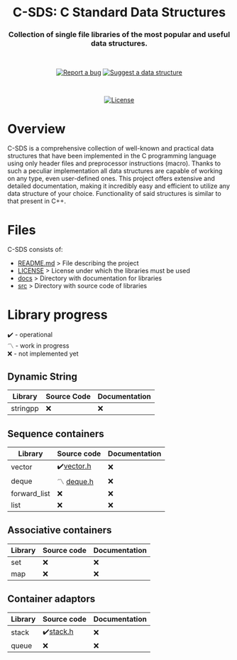 <div align="center">
	<h1>C-SDS: C Standard Data Structures</h1>
	<h3>Collection of single file libraries of the most popular and useful data structures.</h3>

  <br>
  
  [![Report a bug][issue-badge]][issue-link]
  [![Suggest a data structure][feature-badge]][feature-link]
  
  <br>
  
  [![License][license-badge]][license-link]

</div>

# Overview
C-SDS is a comprehensive collection of well-known and practical data structures that have been implemented in the C programming language using only header files and preprocessor instructions (macro). Thanks to such a peculiar implementation all data structures are capable of working on any type, even user-defined ones. This project offers extensive and detailed documentation, making it incredibly easy and efficient to utilize any data structure of your choice. Functionality of said structures is similar to that present in C++.

# Files
C-SDS consists of:
* [README.md][readme-link] > File describing the project
* [LICENSE][license-link] > License under which the libraries must be used
* [docs][docs-link] > Directory with documentation for libraries
* [src][src-link] > Directory with source code of libraries

# Library progress
✔️ - operational <br > 
〽️ - work in progress <br > 
❌ - not implemented yet

## Dynamic String
| Library | Source Code | Documentation
| ------- | ----------- | -------------
| stringpp | ❌          | ❌          

## Sequence containers
| Library | Source code | Documentation 
| ------- | ----------- | -------------
| vector  | ✔️[vector.h][vector.h-link] | ❌
| deque   | 〽️ [deque.h][deque.h-link] | ❌
| forward_list | ❌         | ❌
| list | ❌         | ❌

## Associative containers
| Library | Source code | Documentation 
| ------- | ----------- | -------------
| set     |  ❌         | ❌
| map     |  ❌         | ❌

## Container adaptors
| Library | Source code | Documentation 
| ------- | ----------- | -------------
| stack   | ✔️[stack.h][stack.h-link] | ❌
| queue   | ❌         | ❌

[issue-link]: https://github.com/PogSmok/C-SDS/issues
[feature-link]: https://github.com/PogSmok//C-SDS/discussions/categories/ideas
[license-link]: https://github.com/PogSmok//C-SDS/blob/master/LICENSE
[readme-link]: https://github.com/PogSmok/C-SDS/blob/master/README.md
[docs-link]: https://github.com/PogSmok/C-SDS/tree/master/docs
[src-link]: https://github.com/PogSmok/C-SDS/tree/master/src
[vector.h-link]: https://github.com/PogSmok/C-SDS/blob/master/src/vector.h
[vector.md-link]: https://github.com/PogSmok/C-SDS/blob/master/docs/vector.md
[stack.h-link]: https://github.com/PogSmok/C-SDS/blob/master/src/stack.h
[stack.md-link]: https://github.com/PogSmok/C-SDS/blob/master/docs/stack.md
[deque.h-link]: https://github.com/PogSmok/C-SDS/blob/master/src/deque.h

[issue-badge]: https://img.shields.io/badge/%F0%9F%91%BE-Report%20a%20bug-%23a8161b?style=for-the-badge&labelColor=%23ab5053
[feature-badge]: https://img.shields.io/badge/%F0%9F%92%A1-Suggest%20a%20feature-%2300d1ca?style=for-the-badge&labelColor=%23c8f7f6
[license-badge]: https://img.shields.io/badge/Apache%202.0-red?style=for-the-badge&label=License
